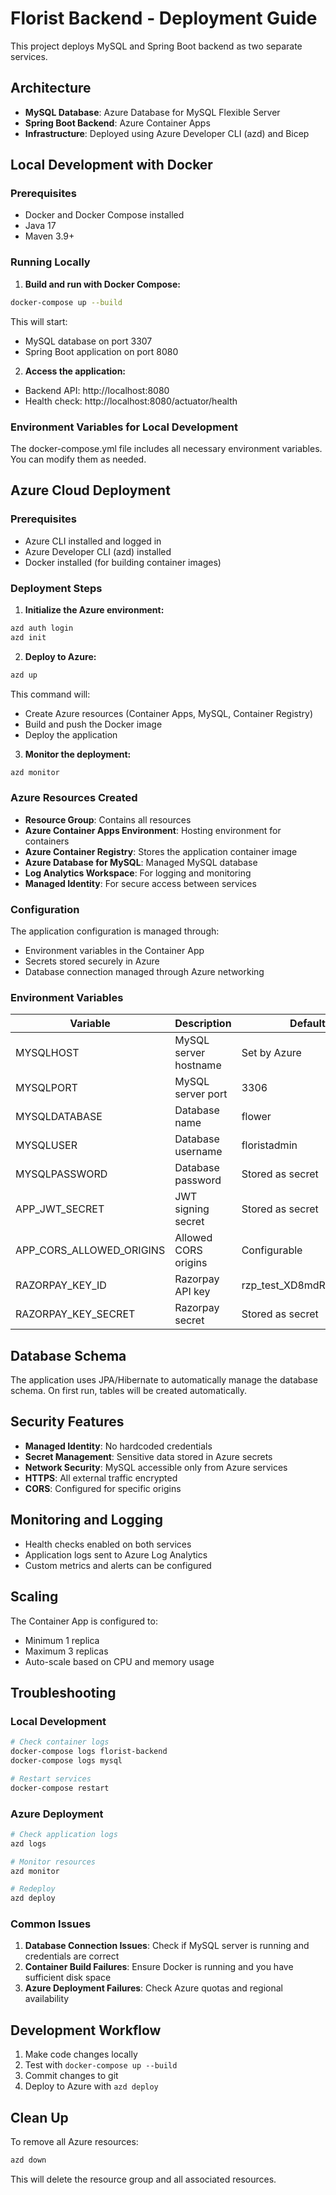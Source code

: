 # Florist Backend - Deployment Guide

This project deploys MySQL and Spring Boot backend as two separate services.

## Architecture

- **MySQL Database**: Azure Database for MySQL Flexible Server
- **Spring Boot Backend**: Azure Container Apps
- **Infrastructure**: Deployed using Azure Developer CLI (azd) and Bicep

## Local Development with Docker

### Prerequisites
- Docker and Docker Compose installed
- Java 17
- Maven 3.9+

### Running Locally

1. **Build and run with Docker Compose:**
```bash
docker-compose up --build
```

This will start:
- MySQL database on port 3307
- Spring Boot application on port 8080

2. **Access the application:**
- Backend API: http://localhost:8080
- Health check: http://localhost:8080/actuator/health

### Environment Variables for Local Development

The docker-compose.yml file includes all necessary environment variables. You can modify them as needed.

## Azure Cloud Deployment

### Prerequisites
- Azure CLI installed and logged in
- Azure Developer CLI (azd) installed
- Docker installed (for building container images)

### Deployment Steps

1. **Initialize the Azure environment:**
```bash
azd auth login
azd init
```

2. **Deploy to Azure:**
```bash
azd up
```

This command will:
- Create Azure resources (Container Apps, MySQL, Container Registry)
- Build and push the Docker image
- Deploy the application

3. **Monitor the deployment:**
```bash
azd monitor
```

### Azure Resources Created

- **Resource Group**: Contains all resources
- **Azure Container Apps Environment**: Hosting environment for containers
- **Azure Container Registry**: Stores the application container image
- **Azure Database for MySQL**: Managed MySQL database
- **Log Analytics Workspace**: For logging and monitoring
- **Managed Identity**: For secure access between services

### Configuration

The application configuration is managed through:
- Environment variables in the Container App
- Secrets stored securely in Azure
- Database connection managed through Azure networking

### Environment Variables

| Variable | Description | Default |
|----------|-------------|---------|
| MYSQLHOST | MySQL server hostname | Set by Azure |
| MYSQLPORT | MySQL server port | 3306 |
| MYSQLDATABASE | Database name | flower |
| MYSQLUSER | Database username | floristadmin |
| MYSQLPASSWORD | Database password | Stored as secret |
| APP_JWT_SECRET | JWT signing secret | Stored as secret |
| APP_CORS_ALLOWED_ORIGINS | Allowed CORS origins | Configurable |
| RAZORPAY_KEY_ID | Razorpay API key | rzp_test_XD8mdRSpebRkBx |
| RAZORPAY_KEY_SECRET | Razorpay secret | Stored as secret |

## Database Schema

The application uses JPA/Hibernate to automatically manage the database schema. On first run, tables will be created automatically.

## Security Features

- **Managed Identity**: No hardcoded credentials
- **Secret Management**: Sensitive data stored in Azure secrets
- **Network Security**: MySQL accessible only from Azure services
- **HTTPS**: All external traffic encrypted
- **CORS**: Configured for specific origins

## Monitoring and Logging

- Health checks enabled on both services
- Application logs sent to Azure Log Analytics
- Custom metrics and alerts can be configured

## Scaling

The Container App is configured to:
- Minimum 1 replica
- Maximum 3 replicas
- Auto-scale based on CPU and memory usage

## Troubleshooting

### Local Development
```bash
# Check container logs
docker-compose logs florist-backend
docker-compose logs mysql

# Restart services
docker-compose restart
```

### Azure Deployment
```bash
# Check application logs
azd logs

# Monitor resources
azd monitor

# Redeploy
azd deploy
```

### Common Issues

1. **Database Connection Issues**: Check if MySQL server is running and credentials are correct
2. **Container Build Failures**: Ensure Docker is running and you have sufficient disk space
3. **Azure Deployment Failures**: Check Azure quotas and regional availability

## Development Workflow

1. Make code changes locally
2. Test with `docker-compose up --build`
3. Commit changes to git
4. Deploy to Azure with `azd deploy`

## Clean Up

To remove all Azure resources:
```bash
azd down
```

This will delete the resource group and all associated resources.
